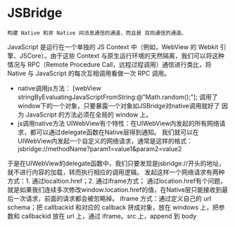 # JSBridge

    构建 Native 和非 Native 间消息通信的通道，而且是 双向通信的通道。
    
JavaScript 是运行在一个单独的 JS Context 中（例如，WebView 的 Webkit 引擎、JSCore）。由于这些 Context 与原生运行环境的天然隔离，我们可以将这种情况与 RPC（Remote Procedure Call，远程过程调用）通信进行类比，将 Native 与 JavaScript 的每次互相调用看做一次 RPC 调用。


* native调用js方法：
[webView stringByEvaluatingJavaScriptFromString:@"Math.random();"];
调用了window下的一个对象，只要暴露一个对象如JSBridge对native调用就好了
因为 JavaScript 的方法必须在全局的 window 上。
* js调用native方法
UIWebView有个特性：在UIWebView内发起的所有网络请求，都可以通过delegate函数在Native层得到通知。
我们就可以在UIWebView内发起一个自定义的网络请求，通常是这样的格式：jsbridge://methodName?param1=value1&param2=value2

于是在UIWebView的delegate函数中，我们只要发现是jsbridge://开头的地址，就不进行内容的加载，转而执行相应的调用逻辑。
发起这样一个网络请求有两种方式：1. 通过localtion.href；2. 通过iframe方式；
通过location.href有个问题，就是如果我们连续多次修改window.location.href的值，在Native层只能接收到最后一次请求，前面的请求都会被忽略掉。
iframe 方式：通过定义自己的 url schema；把 callbackid 和对应的 callback 拼成对象，放在 windows 上，把参数和 callbackid 放在 url 上，通过 iframe。src 上，append 到 body